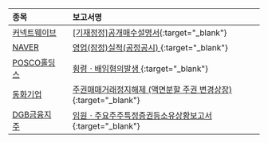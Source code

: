 | **종목** |      |**보고서명** |
| :------- | :--- |:----------- |
| [커넥트웨이브](/119860/#dart) | | [[기재정정]공개매수설명서](https://dart.fss.or.kr/dsaf001/main.do?rcpNo=20240503000005){:target="_blank"} |
| [NAVER](/035420/#dart) | | [영업(잠정)실적(공정공시)              ](https://dart.fss.or.kr/dsaf001/main.do?rcpNo=20240503800003){:target="_blank"} |
| [POSCO홀딩스](/005490/#dart) | | [횡령ㆍ배임혐의발생              ](https://dart.fss.or.kr/dsaf001/main.do?rcpNo=20240502800775){:target="_blank"} |
| [동화기업](/025900/#dart) | | [주권매매거래정지해제              (액면분할 주권 변경상장)](https://dart.fss.or.kr/dsaf001/main.do?rcpNo=20240502900685){:target="_blank"} |
| [DGB금융지주](/139130/#dart) | | [임원ㆍ주요주주특정증권등소유상황보고서](https://dart.fss.or.kr/dsaf001/main.do?rcpNo=20240502000624){:target="_blank"} |